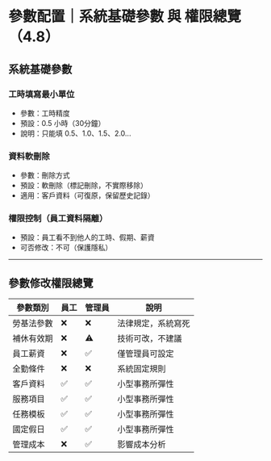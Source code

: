 # 參數配置｜系統基礎參數 與 權限總覽（4.8）

## 系統基礎參數

### 工時填寫最小單位
- 參數：工時精度
- 預設：0.5 小時（30分鐘）
- 說明：只能填 0.5、1.0、1.5、2.0...

### 資料軟刪除
- 參數：刪除方式
- 預設：軟刪除（標記刪除，不實際移除）
- 適用：客戶資料（可復原，保留歷史記錄）

### 權限控制（員工資料隔離）
- 預設：員工看不到他人的工時、假期、薪資
- 可否修改：不可（保護隱私）

---

## 參數修改權限總覽

| 參數類別 | 員工 | 管理員 | 說明 |
|---------|------|--------|------|
| 勞基法參數 | ❌ | ❌ | 法律規定，系統寫死 |
| 補休有效期 | ❌ | ⚠️ | 技術可改，不建議 |
| 員工薪資 | ❌ | ✅ | 僅管理員可設定 |
| 全勤條件 | ❌ | ❌ | 系統固定規則 |
| 客戶資料 | ✅ | ✅ | 小型事務所彈性 |
| 服務項目 | ✅ | ✅ | 小型事務所彈性 |
| 任務模板 | ✅ | ✅ | 小型事務所彈性 |
| 國定假日 | ✅ | ✅ | 小型事務所彈性 |
| 管理成本 | ❌ | ✅ | 影響成本分析 |

